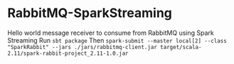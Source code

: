 # RabbitMQ-SparkStreaming
Hello world message receiver to consume from RabbitMQ using Spark Streaming
Run 
`sbt package`
Then 
`spark-submit --master local[2] --class "SparkRabbit" --jars ./jars/rabbitmq-client.jar target/scala-2.11/spark-rabbit-project_2.11-1.0.jar`
